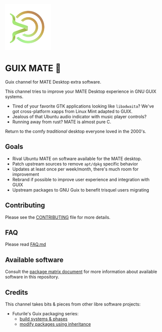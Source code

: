 <img src=".repo-assets/logo.png" height="150" width="150"  />

# GUIX MATE 🧉

Guix channel for MATE Desktop extra software.

This channel tries to improve your MATE Desktop experience in GNU GUIX systems.

- Tired of your favorite GTK applications looking like `libadwaita`? We've got
  cross-platform xapps from Linux Mint adapted to GUIX.
- Jealous of that Ubuntu audio indicator with music player controls?
- Running away from rust? MATE is almost pure C.

Return to the comfy _traditional_ desktop everyone loved in the 2000's.

## Goals

- Rival Ubuntu MATE on software available for the MATE desktop.
- Patch upstream sources to remove `apt/dpkg` specific behavior
- Updates at least once per week/month, there's much room for improvement
- Rebrand if possible to improve user experience and integration with GUIX
- Upstream packages to GNU Guix to benefit trisquel users migrating

## Contributing

Please see the [CONTRIBUTING](CONTRIBUTING.md) file for more details.

## FAQ

Please read [FAQ.md](FAQ.md)

## Available software

Consult the [package matrix document](PACKAGE_MATRIX.md) for more information
about available software in this repository.

## Credits

This channel takes bits & pieces from other libre software projects:

- Futurile's Guix packaging series:
  - [build systems & phases](https://www.futurile.net/2024/07/23/guix-package-structure-build-system-phases/)
  - [modify packages using inheritance](https://www.futurile.net/2024/01/12/modifying-guix-packages-using-inheritance/)
